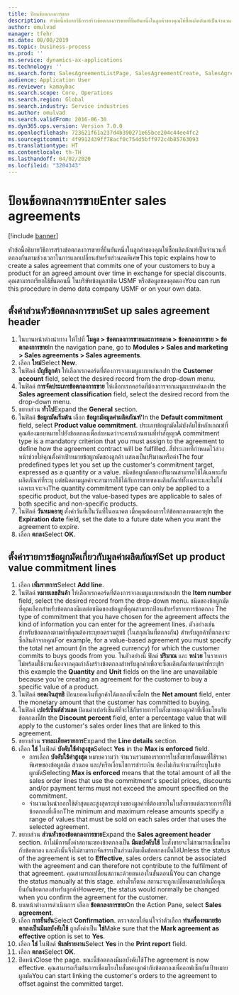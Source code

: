 ```yaml
---
title: ป้อนข้อตกลงการขาย
description: หัวข้อนี้อธิบายวิธีการสร้างข้อตกลงการขายที่ยืนยันหนึ่งในลูกค้าของคุณให้ซื้อผลิตภัณฑ์เป็นจำนวนที่ตกลงกันตามช่วงเวลาในการแลกเปลี่ยนสำหรับส่วนลดพิเศษ
author: omulvad
manager: tfehr
ms.date: 08/08/2019
ms.topic: business-process
ms.prod: ''
ms.service: dynamics-ax-applications
ms.technology: ''
ms.search.form: SalesAgreementListPage, SalesAgreementCreate, SalesAgreement, InventItemIdLookupSimple, AgreementConfirmRunForm, SrsReportViewerForm
audience: Application User
ms.reviewer: kamaybac
ms.search.scope: Core, Operations
ms.search.region: Global
ms.search.industry: Service industries
ms.author: omulvad
ms.search.validFrom: 2016-06-30
ms.dyn365.ops.version: Version 7.0.0
ms.openlocfilehash: 723621f61a237d4b390271e65bce204c44ee4fc2
ms.sourcegitcommit: 4f9912439ff78acf0c754d5bff972c4b85763093
ms.translationtype: HT
ms.contentlocale: th-TH
ms.lasthandoff: 04/02/2020
ms.locfileid: "3204343"
---
```

# <a name="enter-sales-agreements"></a><span data-ttu-id="3a999-103">ป้อนข้อตกลงการขาย</span><span class="sxs-lookup"><span data-stu-id="3a999-103">Enter sales agreements</span></span>

[!include [banner](../../includes/banner.md)]

<span data-ttu-id="3a999-104">หัวข้อนี้อธิบายวิธีการสร้างข้อตกลงการขายที่ยืนยันหนึ่งในลูกค้าของคุณให้ซื้อผลิตภัณฑ์เป็นจำนวนที่ตกลงกันตามช่วงเวลาในการแลกเปลี่ยนสำหรับส่วนลดพิเศษ</span><span class="sxs-lookup"><span data-stu-id="3a999-104">This topic explains how to create a sales agreement that commits one of your customers to buy a product for an agreed amount over time in exchange for special discounts.</span></span> <span data-ttu-id="3a999-105">คุณสามารถเรียกใช้ขั้นตอนนี้ ในบริษัทข้อมูลสาธิต USMF หรือข้อมูลของคุณเอง</span><span class="sxs-lookup"><span data-stu-id="3a999-105">You can run this procedure in demo data company USMF or on your own data.</span></span>


## <a name="set-up-sales-agreement-header"></a><span data-ttu-id="3a999-106">ตั้งค่าส่วนหัวข้อตกลงการขาย</span><span class="sxs-lookup"><span data-stu-id="3a999-106">Set up sales agreement header</span></span>
1. <span data-ttu-id="3a999-107">ในบานหน้าต่างนำทาง ให้ไปที่ **โมดูล > ข้อตกลงการขายและการตลาด > ข้อตกลงการขาย > ข้อตกลงการขาย**</span><span class="sxs-lookup"><span data-stu-id="3a999-107">In the navigation pane, go to **Modules > Sales and marketing > Sales agreements > Sales agreements**.</span></span>
2. <span data-ttu-id="3a999-108">เลือก **ใหม่**</span><span class="sxs-lookup"><span data-stu-id="3a999-108">Select **New**.</span></span>
3. <span data-ttu-id="3a999-109">ในฟิลด์ **บัญชีลูกค้า** ให้เลือกเรกคอร์ดที่ต้องการจากเมนูแบบหล่นลง</span><span class="sxs-lookup"><span data-stu-id="3a999-109">In the **Customer account** field, select the desired record from the drop-down menu.</span></span>
4. <span data-ttu-id="3a999-110">ในฟิลด์ **การจัดประเภทข้อตกลงการขาย** ให้เลือกเรกคอร์ดที่ต้องการจากเมนูแบบหล่นลง</span><span class="sxs-lookup"><span data-stu-id="3a999-110">In the **Sales agreement classification** field, select the desired record from the drop-down menu.</span></span>
5. <span data-ttu-id="3a999-111">ขยายส่วน **ทั่วไป**</span><span class="sxs-lookup"><span data-stu-id="3a999-111">Expand the **General** section.</span></span>
6. <span data-ttu-id="3a999-112">ในฟิลด์ **ข้อผูกมัดเริ่มต้น** เลือก **ข้อผูกมัดมูลค่าผลิตภัณฑ์'**</span><span class="sxs-lookup"><span data-stu-id="3a999-112">In the **Default commitment** field, select **Product value commitment**.</span></span> <span data-ttu-id="3a999-113">ประเภทข้อผูกมัดไม่บังคับใช้หลักเกณฑ์ที่คุณต้องมอบหมายไปยังข้อตกลงเพื่อกำหนดว่าจะครบถ้วนตามที่ทำสัญญา</span><span class="sxs-lookup"><span data-stu-id="3a999-113">A commitment type is a mandatory criterion that you must assign to the agreement to define how the agreement contract will be fulfilled.</span></span> <span data-ttu-id="3a999-114">สี่ประเภทที่กำหนดไว้ล่วงหน้าช่วยให้คุณตั้งค่าเป้าหมายข้อผูกมัดของลูกค้า แสดงเป็นปริมาณหรือค่า</span><span class="sxs-lookup"><span data-stu-id="3a999-114">The four predefined types let you set up the customer's commitment target, expressed as a quantity or a value.</span></span> <span data-ttu-id="3a999-115">ชนิดข้อผูกมัดของปริมาณสามารถใช้ได้เฉพาะกับผลิตภัณฑ์ที่ระบุ แต่ชนิดตามมูลค่าจะสามารถใช้ได้กับการขายของผลิตภัณฑ์ทั้งเฉพาะและไม่ใช่เฉพาะเจาะจง</span><span class="sxs-lookup"><span data-stu-id="3a999-115">The quantity commitment type can only be applied to a specific product, but the value-based types are applicable to sales of both specific and non-specific products.</span></span>  
7. <span data-ttu-id="3a999-116">ในฟิลด์ **วันหมดอายุ** ตั้งค่าวันที่เป็นวันที่ในอนาคต เมื่อคุณต้องการให้ข้อตกลงหมดอายุ</span><span class="sxs-lookup"><span data-stu-id="3a999-116">In the **Expiration date** field, set the date to a future date when you want the agreement to expire.</span></span>
8. <span data-ttu-id="3a999-117">เลือก **ตกลง**</span><span class="sxs-lookup"><span data-stu-id="3a999-117">Select **OK**.</span></span>

## <a name="set-up-product-value-commitment-lines"></a><span data-ttu-id="3a999-118">ตั้งค่ารายการข้อผูกมัดเกี่ยวกับมูลค่าผลิตภัณฑ์</span><span class="sxs-lookup"><span data-stu-id="3a999-118">Set up product value commitment lines</span></span>
1. <span data-ttu-id="3a999-119">เลือก **เพิ่มรายการ**</span><span class="sxs-lookup"><span data-stu-id="3a999-119">Select **Add line**.</span></span>
2. <span data-ttu-id="3a999-120">ในฟิลด์ **หมายเลขสินค้า** ให้เลือกเรกคอร์ดที่ต้องการจากเมนูแบบหล่นลง</span><span class="sxs-lookup"><span data-stu-id="3a999-120">In the **Item number** field, select the desired record from the drop-down menu.</span></span> <span data-ttu-id="3a999-121">ชนิดของข้อผูกมัดที่คุณเลือกสำหรับข้อตกลงมีผลต่อชนิดของข้อมูลที่คุณสามารถป้อนสำหรับรายการข้อตกลง </span><span class="sxs-lookup"><span data-stu-id="3a999-121">The type of commitment that you have chosen for the agreement affects the kind of information you can enter for the agreement lines.</span></span> <span data-ttu-id="3a999-122">ตัวอย่างเช่น สำหรับข้อตกลงตามค่าที่คุณต้องระบุยอดรวมสุทธิ (ในสกุลเงินที่ตกลงกัน) สำหรับลูกค้าที่ตกลงจะซื้อสินค้าจากคุณ</span><span class="sxs-lookup"><span data-stu-id="3a999-122">For example, for a value-based agreement you must specify the total net amount (in the agreed currency) for which the customer commits to buys goods from you.</span></span> <span data-ttu-id="3a999-123">ในตัวอย่างนี้ ฟิลด์ **ปริมาณ** และ **หน่วย** ในรายการ ไม่พร้อมใช้งานเนื่องจากคุณกำลังสร้างข้อตกลงสำหรับลูกค้าเพื่อจะซื้อผลิตภัณฑ์ตามค่าที่ระบุ</span><span class="sxs-lookup"><span data-stu-id="3a999-123">In this example the **Quantity** and **Unit** fields on the line are unavailable because you're creating an agreement for the customer to buy a specific value of a product.</span></span>   
3. <span data-ttu-id="3a999-124">ในฟิลด์ **ยอดเงินสุทธิ** ป้อนยอดเงินที่ลูกค้าได้ตกลงที่จะซื้อ</span><span class="sxs-lookup"><span data-stu-id="3a999-124">In the **Net amount** field, enter the monetary amount that the customer has committed to buying.</span></span>
4. <span data-ttu-id="3a999-125">ในฟิลด์ **เปอร์เซ็นต์ส่วนลด** ป้อนค่าเปอร์เซ็นต์ที่จะใช้กับรายการใบสั่งขายของลูกค้าที่เชื่อมโยงกับข้อตกลงนี้</span><span class="sxs-lookup"><span data-stu-id="3a999-125">In the **Discount percent** field, enter a percentage value that will apply to the customer's sales order lines that are linked to this agreement.</span></span>
5. <span data-ttu-id="3a999-126">ขยายส่วน **รายละเอียดรายการ**</span><span class="sxs-lookup"><span data-stu-id="3a999-126">Expand the **Line details** section.</span></span>
6. <span data-ttu-id="3a999-127">เลือก **ใช่** ในฟิลด์ **บังคับใช้ค่าสูงสุด**</span><span class="sxs-lookup"><span data-stu-id="3a999-127">Select **Yes** in the **Max is enforced** field.</span></span>
    - <span data-ttu-id="3a999-128">การเลือก **บังคับใช้ค่าสูงสุด** หมายความว่า จำนวนรวมของรายการใบสั่งขายทั้งหมดที่ใช้ราคาพิเศษของข้อผูกมัด ส่วนลด และ/หรือเงื่อนไขการชำระเงิน ต้องไม่เกินจำนวนที่ระบุในข้อผูกมัด</span><span class="sxs-lookup"><span data-stu-id="3a999-128">Selecting **Max is enforced** means that the total amount of all the sales order lines that use the commitment's special prices, discounts and/or payment terms must not exceed the amount specified on the commitment.</span></span>  
    - <span data-ttu-id="3a999-129">จำนวนเงินนำออกใช้ต่ำสุดและสูงสุดระบุช่วงของมูลค่าที่ต้องขายในใบสั่งขายแต่ละรายการที่ใช้ข้อตกลงที่เลือก</span><span class="sxs-lookup"><span data-stu-id="3a999-129">The minimum and maximum release amounts specify a range of values that must be sold on each sales order that uses the selected agreement.</span></span>   
7. <span data-ttu-id="3a999-130">ขยายส่วน **ส่วนหัวของข้อตกลงการขาย**</span><span class="sxs-lookup"><span data-stu-id="3a999-130">Expand the **Sales agreement header** section.</span></span> <span data-ttu-id="3a999-131">ถ้าไม่มีการตั้งค่าสถานะของข้อตกลงเป็น **มีผลบังคับใช้** ใบสั่งขายจะไม่สามารถเชื่อมโยงกับข้อตกลง และดังนั้นจึงไม่สามารถจัดสรรเป็นส่วนเติมเต็มข้อตกลงนั้นได้</span><span class="sxs-lookup"><span data-stu-id="3a999-131">Unless the status of the agreement is set to **Effective**, sales orders cannot be associated with the agreement and can therefore not contribute to the fulfilment of that agreement.</span></span> <span data-ttu-id="3a999-132">คุณสามารถเปลี่ยนสถานะด้วยตนเองในขั้นตอนนี้</span><span class="sxs-lookup"><span data-stu-id="3a999-132">You can change the status manually at this stage.</span></span> <span data-ttu-id="3a999-133">อย่างไรก็ตาม สถานะจะถูกเปลี่ยนตามปกติเมื่อคุณยืนยันข้อตกลงสำหรับลูกค้า</span><span class="sxs-lookup"><span data-stu-id="3a999-133">However, the status would normally be changed when you confirm the agreement for the customer.</span></span>  
8. <span data-ttu-id="3a999-134">บนหน้าต่างการดำเนินการ เลือก **ข้อตกลงการขาย**</span><span class="sxs-lookup"><span data-stu-id="3a999-134">On the Action Pane, select **Sales agreement**.</span></span>
9. <span data-ttu-id="3a999-135">เลือก **การยืนยัน**</span><span class="sxs-lookup"><span data-stu-id="3a999-135">Select **Confirmation**.</span></span> <span data-ttu-id="3a999-136">ตรวจสอบให้แน่ใจว่าตัวเลือก **ทำเครื่องหมายข้อตกลงเป็นมีผลบังคับใช้** ถูกตั้งค่าเป็น **ใช่**</span><span class="sxs-lookup"><span data-stu-id="3a999-136">Make sure that the **Mark agreement as effective** option is set to **Yes**.</span></span>  
10. <span data-ttu-id="3a999-137">เลือก **ใช่** ในฟิลด์ **พิมพ์รายงาน**</span><span class="sxs-lookup"><span data-stu-id="3a999-137">Select **Yes** in the **Print report** field.</span></span>
11. <span data-ttu-id="3a999-138">เลือก **ตกลง**</span><span class="sxs-lookup"><span data-stu-id="3a999-138">Select **OK**.</span></span>
12. <span data-ttu-id="3a999-139">ปิดหน้า</span><span class="sxs-lookup"><span data-stu-id="3a999-139">Close the page.</span></span> <span data-ttu-id="3a999-140">ขณะนี้ข้อตกลงมีผลบังคับใช้</span><span class="sxs-lookup"><span data-stu-id="3a999-140">The agreement is now effective.</span></span> <span data-ttu-id="3a999-141">คุณสามารถเริ่มต้นการเชื่อมโยงใบสั่งของลูกค้ากับข้อตกลงเพื่อออฟเซ็ตกับเป้าหมายผูกมัด</span><span class="sxs-lookup"><span data-stu-id="3a999-141">You can start linking the customer's orders to the agreement to offset against the committed target.</span></span>  

